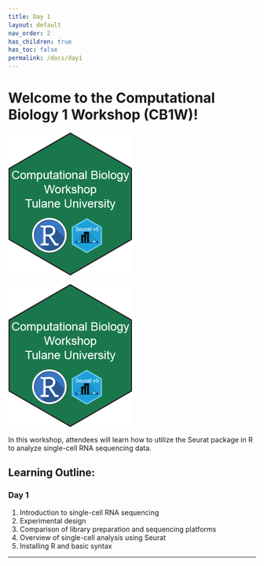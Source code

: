 ```yaml
---
title: Day 1
layout: default
nav_order: 2
has_children: true
has_toc: false
permalink: /docs/day1
---
```


# Welcome to the Computational Biology 1 Workshop (CB1W)!

![](https://github.com/Dragonmasterx87/CompBio1-Tulane/blob/main/logo.png)

![](https://github.com/Dragonmasterx87/CompBio1-Tulane/blob/main/assets/images/logo.png)


In this workshop, attendees will learn how to utilize the Seurat package in R to analyze single-cell RNA sequencing data.

## Learning Outline:
### Day 1
1. Introduction to single-cell RNA sequencing
2. Experimental design
3. Comparison of library preparation and sequencing platforms
4. Overview of single-cell analysis using Seurat
5. Installing R and basic syntax

----

[Just the Docs]: https://just-the-docs.github.io/just-the-docs/
[GitHub Pages]: https://docs.github.com/en/pages
[README]: https://github.com/just-the-docs/just-the-docs-template/blob/main/README.md
[Jekyll]: https://jekyllrb.com
[GitHub Pages / Actions workflow]: https://github.blog/changelog/2022-07-27-github-pages-custom-github-actions-workflows-beta/
[use this template]: https://github.com/just-the-docs/just-the-docs-template/generate
